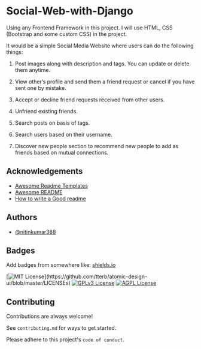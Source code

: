 
# Social-Web-with-Django

Using any Frontend Framework in this project. I will use HTML, CSS (Bootstrap and some custom CSS) in the project.

 It would be a simple Social Media Website where users can do the following things:

 1. Post images along with description and tags. You can update or delete them anytime.

 2. View other’s profile and send them a friend request or cancel if you have sent one by mistake.

 3. Accept or decline friend requests received from other users.

 4. Unfriend existing friends.

 5. Search posts on basis of tags.

 6. Search users based on their username.

 7. Discover new people section to recommend new people to add as friends based on mutual connections.


## Acknowledgements

 - [Awesome Readme Templates](https://awesomeopensource.com/project/elangosundar/awesome-README-templates)
 - [Awesome README](https://github.com/matiassingers/awesome-readme)
 - [How to write a Good readme](https://bulldogjob.com/news/449-how-to-write-a-good-readme-for-your-github-project)

  
## Authors

- [@nitinkumar388](https://github.com/nitinkumar388)

  
## Badges

Add badges from somewhere like: [shields.io](https://shields.io/)

[![MIT License](https://img.shields.io/apm/l/atomic-design-ui.svg?)](https://github.com/tterb/atomic-design-ui/blob/master/LICENSEs)
[![GPLv3 License](https://img.shields.io/badge/License-GPL%20v3-yellow.svg)](https://opensource.org/licenses/)
[![AGPL License](https://img.shields.io/badge/license-AGPL-blue.svg)](http://www.gnu.org/licenses/agpl-3.0)

  
## Contributing

Contributions are always welcome!

See `contributing.md` for ways to get started.

Please adhere to this project's `code of conduct`.

  
